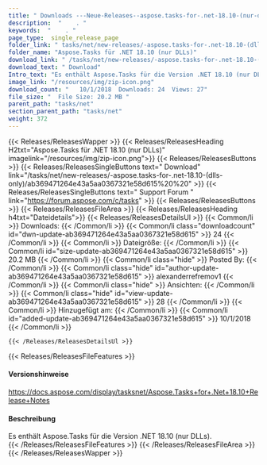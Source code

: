 ```yaml
---
title: " Downloads ---Neue-Releases--aspose.tasks-for-.net-18.10-(nur-dlls) . "
description:  "    . " 
keywords:  "    . " 
page_type:  single_release_page
folder_link: " tasks/net/new-releases/-aspose.tasks-for-.net-18.10-(dlls-only)/"
folder_name: "Aspose.Tasks für .NET 18.10 (nur DLLs)"
download_link: " /tasks/net/new-releases/-aspose.tasks-for-.net-18.10-(dlls-only)/ab369471264e43a5aa0367321e58d615"
download_text: " Download"
Intro_text: "Es enthält Aspose.Tasks für die Version .NET 18.10 (nur DLLs)."
image_link: "/resources/img/zip-icon.png"
download_count: "   10/1/2018  Downloads: 24  Views: 27"
file_size: "  File Size: 20.2 MB "
parent_path: "tasks/net"
section_parent_path: "tasks/net"
weight: 372
---
```


{{< Releases/ReleasesWapper >}}
  {{< Releases/ReleasesHeading H2txt="Aspose.Tasks für .NET 18.10 (nur DLLs)" imagelink="/resources/img/zip-icon.png">}}
  {{< Releases/ReleasesButtons >}}
    {{< Releases/ReleasesSingleButtons text=" Download" link="/tasks/net/new-releases/-aspose.tasks-for-.net-18.10-(dlls-only)/ab369471264e43a5aa0367321e58d615%20%20" >}}
    {{< Releases/ReleasesSingleButtons text=" Support Forum " link="https://forum.aspose.com/c/tasks" >}}
  {{< Releases/ReleasesButtons >}}
  {{< Releases/ReleasesFileArea >}}
    {{< Releases/ReleasesHeading h4txt="Dateidetails">}}
    {{< Releases/ReleasesDetailsUl >}}
            {{< Common/li >}} Downloads: {{< /Common/li >}}
      {{< Common/li class="downloadcount" id="dwn-update-ab369471264e43a5aa0367321e58d615" >}} 24 {{< /Common/li >}}
      {{< Common/li >}} Dateigröße: {{< /Common/li >}}
      {{< Common/li id="size-update-ab369471264e43a5aa0367321e58d615" >}} 20.2 MB {{< /Common/li >}} 
      {{< Common/li  class="hide" >}} Posted By: {{< /Common/li >}} 
      {{< Common/li class="hide" id="author-update-ab369471264e43a5aa0367321e58d615" >}} alexanderrefremov1 {{< /Common/li >}}
      {{< Common/li class="hide" >}} Ansichten: {{< /Common/li >}}
      {{< Common/li class="hide" id="view-update-ab369471264e43a5aa0367321e58d615" >}} 28 {{< /Common/li >}}
      {{< Common/li >}} Hinzugefügt am: {{< /Common/li >}}
      {{< Common/li id="added-update-ab369471264e43a5aa0367321e58d615" >}} 10/1/2018 {{< /Common/li >}} 

    {{< /Releases/ReleasesDetailsUl >}}

  {{< Releases/ReleasesFileFeatures >}}
      <h4>Versionshinweise</h4><div> <a href="https://docs.aspose.com/display/tasksnet/Aspose.Tasks+for+.Net+18.10+Release+Notes">https://docs.aspose.com/display/tasksnet/Aspose.Tasks+for+.Net+18.10+Release+Notes</a></div><h4> Beschreibung</h4><div class="HTMLDescription"> Es enthält Aspose.Tasks für die Version .NET 18.10 (nur DLLs).</div>
  {{< /Releases/ReleasesFileFeatures >}}
 {{< /Releases/ReleasesFileArea >}}
{{< /Releases/ReleasesWapper >}}



